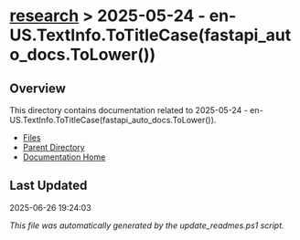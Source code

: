 # [research](../) > 2025-05-24 - en-US.TextInfo.ToTitleCase(fastapi_auto_docs.ToLower())

## Overview
This directory contains documentation related to 2025-05-24 - en-US.TextInfo.ToTitleCase(fastapi_auto_docs.ToLower()).

- [Files](#files)
- [Parent Directory](../)
- [Documentation Home](../../)

## Last Updated

2025-06-26 19:24:03

*This file was automatically generated by the update_readmes.ps1 script.*



